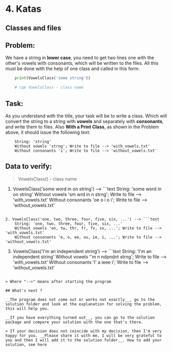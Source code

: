 # 4. Katas

## Classes and files

## Problem:

We have a string in __lower case__, you need to get two lines one with the other's vowels with consonants, which will be written to the files. All this must be done with the help of one class and called in this form:

```python
    print(VowelsClass('some string'))

    # где VowelsClass - class name
```

## Task:

As you understand with the title, your task will be to write a class. Which will convert the string to a string with __vowels__ and separately with __consonants__, and write them to files. Also __With a Print Class__, as shown in the Problem above, it should issue the following text:

```text
    String: 'string'
    Without vowels 'strng'; Write to file --> 'with_vowels.txt'
    Without consonants 'i'; Write to file --> 'without_vowels.txt'
```

## Data to verify:

> VowelsClass() - class name

1. VowelsClass('some word in on string') --> ```text
    String: 'some word in on string'
    Without vowels 'sm wrd in n strng'; Write to file --> 'with_vowels.txt'
    Without consonants 'oe o i o i'; Write to file --> 'without_vowels.txt'
```

2. VowelsClass('one, two, three, four, five, six, ...') --> ```text
    String: 'one, two, three, four, five, six, ...'
    Without vowels 'on, tw, thr, fr, fv, sx, ...'; Write to file --> 'with_vowels.txt'
    Without consonants 'e, o, ee, ou, ie, i, ...'; Write to file --> 'without_vowels.txt'
```

3. VowelsClass('I'm an independent string') --> ```text
    String: 'I'm an independent string'
    Without vowels ''m n ndpndnt strng'; Write to file --> 'with_vowels.txt'
    Without consonants 'I' a ieee i'; Write to file --> 'without_vowels.txt'
```

> Where "-->" means after starting the program

## What's next ?

__The program does not come out or works not exactly__, go to the solution folder and look at the explanation for solving the problem, this will help you.

__If you have everything turned out__, you can go to the solution package and compare your solution with the one that's there.

> If your decision does not coincide with my decision, then I'm very happy for you. __Please share it with me, I will be very grateful to you and then I will add it to the solution folder__. How to add your solution, see here
